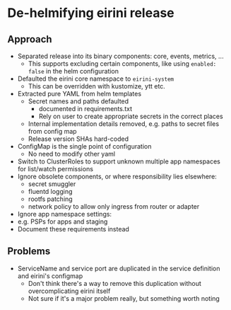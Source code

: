 # De-helmifying eirini release

## Approach

- Separated release into its binary components: core, events, metrics, ...
  - This supports excluding certain components, like using `enabled: false` in the helm configuration
- Defaulted the eirini core namespace to `eirini-system`
  - This can be overridden with kustomize, ytt etc.
- Extracted pure YAML from helm templates
  - Secret names and paths defaulted
    - documented in requirements.txt
    - Rely on user to create appropriate secrets in the correct places
  - Internal implementation details removed, e.g. paths to secret files from config map
  - Release version SHAs hard-coded
- ConfigMap is the single point of configuration
  - No need to modify other yaml
- Switch to ClusterRoles to support unknown multiple app namespaces for list/watch permissions
- Ignore obsolete components, or where responsibility lies elsewhere:
  - secret smuggler
  - fluentd logging
  - rootfs patching
  - network policy to allow only ingress from router or adapter
- Ignore app namespace settings:
- e.g. PSPs for apps and staging
- Document these requirements instead

## Problems

- ServiceName and service port are duplicated in the service definition and eirini's configmap
  - Don't think there's a way to remove this duplication without overcomplicating eirini itself
  - Not sure if it's a major problem really, but something worth noting
